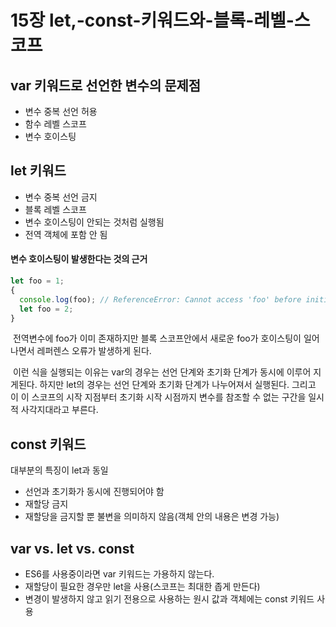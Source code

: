 # 15장 let,-const-키워드와-블록-레벨-스코프

## var 키워드로 선언한 변수의 문제점

- 변수 중복 선언 허용
- 함수 레벨 스코프
- 변수 호이스팅

## let 키워드

- 변수 중복 선언 금지
- 블록 레벨 스코프
- 변수 호이스팅이 안되는 것처럼 실행됨
- 전역 객체에 포함 안 됨

#### 변수 호이스팅이 발생한다는 것의 근거

```js
let foo = 1;
{
  console.log(foo); // ReferenceError: Cannot access 'foo' before initialization
  let foo = 2;
}
```

&nbsp;전역변수에 foo가 이미 존재하지만 블록 스코프안에서 새로운 foo가 호이스팅이 일어나면서 레퍼렌스 오류가 발생하게 된다.

&nbsp;이런 식을 실행되는 이유는 var의 경우는 선언 단계와 초기화 단계가 동시에 이루어 지게된다. 하지만 let의 경우는 선언 단계와 초기화 단계가 나누어져서 실행된다. 그리고 이 이 스코프의 시작 지점부터 초기화 시작 시점까지 변수를 참조할 수 없는 구간을 일시적 사각지대라고 부른다.

## const 키워드

대부분의 특징이 let과 동일

- 선언과 초기화가 동시에 진행되어야 함
- 재할당 금지
- 재할당을 금지할 뿐 불변을 의미하지 않음(객체 안의 내용은 변경 가능)

## var vs. let vs. const

- ES6를 사용중이라면 var 키워드는 가용하지 않는다.
- 재할당이 필요한 경우만 let을 사용(스코프는 최대한 좁게 만든다)
- 변경이 발생하지 않고 읽기 전용으로 사용하는 원시 값과 객체에는 const 키워드 사용
